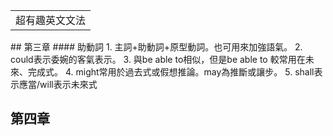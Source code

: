 <table>
    <tr>
        <td>超有趣英文文法</td>
    </tr>
</table>
## 第三章
#### 助動詞
1.  主詞+助動詞+原型動詞。也可用來加強語氣。
2.  could表示委婉的客氣表示。
3.  與be able to相似，但是be able to 較常用在未來、完成式。
4.  might常用於過去式或假想推論。may為推斷或讓步。
5.  shall表示應當/will表示未來式

## 第四章
